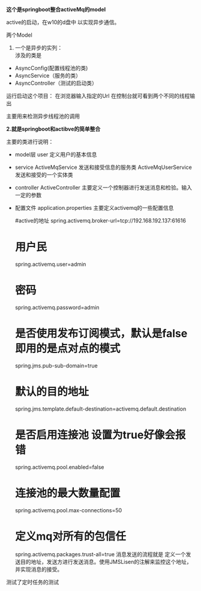 

**这个是springboot整合activeMq的model**

active的启动，在w10的d盘中
以实现异步通信。

两个Model
1. 一个是异步的实列：<br>
 涉及的类是    
 - AsyncConfig(配置线程池的类)
 - AsyncService（服务的类）
 - AsyncController（测试的启动类）
 
 运行启动这个项目： 在浏览器输入指定的Url 在控制台就可看到两个不同的线程输出
 
 主要用来检测异步线程池的调用
 
**2.就是springboot和actibve的简单整合**
 
 主要的类进行说明：
 
 -  model层    user   定义用户的基本信息
 - service    ActiveMqService   发送和接受信息的服务类    ActiveMqUserService  发送和接受的一个实体类
 -  controller     ActiveController   主要定义一个控制器进行发送消息和检验。输入一定的参数
 -  配置文件   application.properties  主要定义activemq的一些配置信息
 
 
      #active的地址
      spring.activemq.broker-url=tcp://192.168.192.137:61616
      # 用户民
      spring.activemq.user=admin
      # 密码
      spring.activemq.password=admin
      # 是否使用发布订阅模式，默认是false 即用的是点对点的模式
      spring.jms.pub-sub-domain=true
      # 默认的目的地址
      spring.jms.template.default-destination=activemq.default.destination
      # 是否启用连接池  设置为true好像会报错
      spring.activemq.pool.enabled=false
      # 连接池的最大数量配置
      spring.activemq.pool.max-connections=50
      
      # 定义mq对所有的包信任
      spring.activemq.packages.trust-all=true
消息发送的流程就是   定义一个发送目的地址，发送方进行发送消息。使用JMSLisen的注解来监控这个地址，并实现消息的接受。
 

测试了定时任务的测试